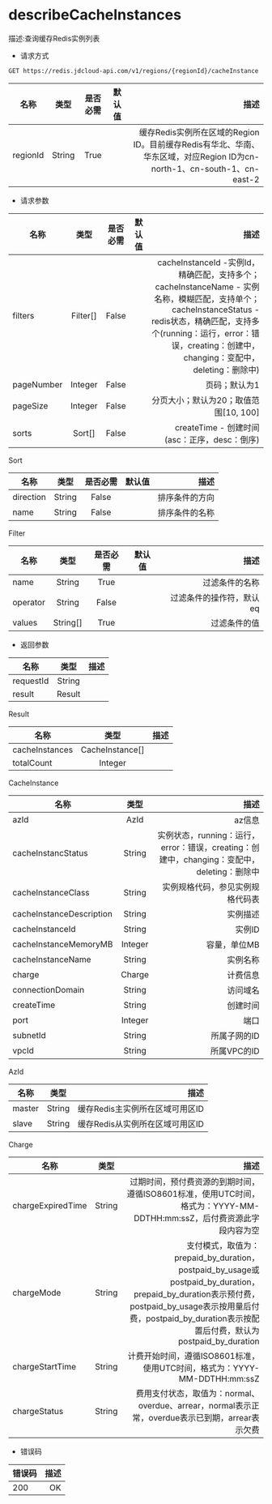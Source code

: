 # describeCacheInstances

描述:查询缓存Redis实例列表

- 请求方式

```xml 
GET https://redis.jdcloud-api.com/v1/regions/{regionId}/cacheInstance
```

名称|类型|是否必需|默认值|描述
---|:--:|:--:|:--:|---:
regionId|String|True||缓存Redis实例所在区域的Region ID。目前缓存Redis有华北、华南、华东区域，对应Region ID为cn-north-1、cn-south-1、cn-east-2

- 请求参数

名称|类型|是否必需|默认值|描述
---|:--:|:--:|:--:|---:
filters|Filter[]|False||cacheInstanceId -实例Id，精确匹配，支持多个；cacheInstanceName - 实例名称，模糊匹配，支持单个；cacheInstanceStatus - redis状态，精确匹配，支持多个(running：运行，error：错误，creating：创建中，changing：变配中，deleting：删除中)
pageNumber|Integer|False||	页码；默认为1
pageSize|Integer|False||分页大小；默认为20；取值范围[10, 100]
sorts	|Sort[]	|False	||	createTime - 创建时间(asc：正序，desc：倒序)

Sort

名称|类型|是否必需|默认值|描述
---|:--:|:--:|:--:|---:
direction|String|False||排序条件的方向
name|String|False||排序条件的名称

Filter

名称|类型|是否必需|默认值|描述
---|:--:|:--:|:--:|---:
name|String|	True|	|	过滤条件的名称
operator|	String	|False	||	过滤条件的操作符，默认eq
values|	String[]	|True||		过滤条件的值

- 返回参数

名称|类型|描述
---|:--:|---:
requestId|	String	|
result|	Result|	

Result

名称|类型|	描述
---|:--:|---:
cacheInstances|	CacheInstance[]	|
totalCount|	Integer	|

CacheInstance

名称|类型	|描述
---|:--:|---:
azId	|AzId	|az信息
cacheInstancStatus|	String	|实例状态，running：运行，error：错误，creating：创建中，changing：变配中，deleting：删除中
cacheInstanceClass	|String	|实例规格代码，参见实例规格代码表
cacheInstanceDescription|	String|	实例描述
cacheInstanceId	|String|	实例ID
cacheInstanceMemoryMB	|Integer|	容量，单位MB
cacheInstanceName	|String	|实例名称
charge	|Charge	|计费信息
connectionDomain|	String	|访问域名
createTime|	String	|创建时间
port|	Integer	|端口
subnetId	|String	|所属子网的ID
vpcId	|String	|所属VPC的ID

AzId

名称|类型|描述
---|:--:|---:
master|String|	缓存Redis主实例所在区域可用区ID
slave	|String	|缓存Redis从实例所在区域可用区ID

Charge

名称|类型|描述
---|:--:|---:
chargeExpiredTime	|String	|过期时间，预付费资源的到期时间，遵循ISO8601标准，使用UTC时间，格式为：YYYY-MM-DDTHH:mm:ssZ，后付费资源此字段内容为空
chargeMode	|String	|支付模式，取值为：prepaid_by_duration，postpaid_by_usage或postpaid_by_duration，prepaid_by_duration表示预付费，postpaid_by_usage表示按用量后付费，postpaid_by_duration表示按配置后付费，默认为postpaid_by_duration
chargeStartTime	|String	|计费开始时间，遵循ISO8601标准，使用UTC时间，格式为：YYYY-MM-DDTHH:mm:ssZ
chargeStatus|	String	|费用支付状态，取值为：normal、overdue、arrear，normal表示正常，overdue表示已到期，arrear表示欠费

- 错误码

错误码|描述
---|---:
200|	OK
